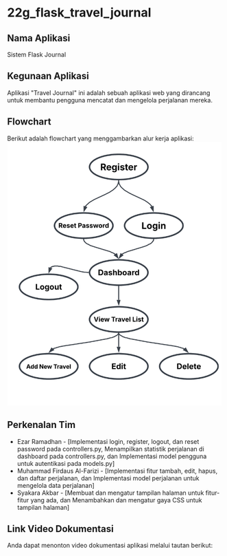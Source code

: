# 22g_flask_travel_journal

## Nama Aplikasi
Sistem Flask Journal

## Kegunaan Aplikasi
Aplikasi "Travel Journal" ini adalah sebuah aplikasi web yang dirancang untuk membantu pengguna mencatat dan mengelola perjalanan mereka.

## Flowchart
Berikut adalah flowchart yang menggambarkan alur kerja aplikasi:
<img src="screenshoots/Flowchart.png" alt="Flowchart Aplikasi" width="500">

## Perkenalan Tim
- Ezar Ramadhan - [Implementasi login, register, logout, dan reset password pada controllers.py, Menampilkan statistik perjalanan di dashboard pada controllers.py, dan Implementasi model pengguna untuk autentikasi pada models.py]
- Muhammad Firdaus Al-Farizi - [Implementasi fitur tambah, edit, hapus, dan daftar perjalanan, dan Implementasi model perjalanan untuk mengelola data perjalanan]
- Syakara Akbar - [Membuat dan mengatur tampilan halaman untuk fitur-fitur yang ada, dan Menambahkan dan mengatur gaya CSS untuk tampilan halaman]

## Link Video Dokumentasi
Anda dapat menonton video dokumentasi aplikasi melalui tautan berikut:
